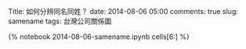 Title: 如何分辨同名同姓？
date:  2014-08-06 05:00
comments: true
slug: samename
tags: 台灣公司關係圖

{% notebook 2014-08-06-samename.ipynb cells[6:] %}
